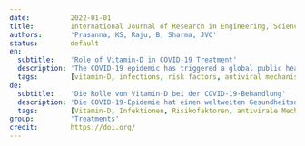 ```yaml
---
date:          2022-01-01
title:         International Journal of Research in Engineering, Science and Management
authors:       'Prasanna, KS, Raju, B, Sharma, JVC'
status:        default
en:
  subtitle:    'Role of Vitamin-D in COVID-19 Treatment'
  description: 'The COVID-19 epidemic has triggered a global public health emergency. Little is known about the infection’s protective factors. As a result, preventative health interventions to lower the risk of infection, progression, and severity are critical. The potential function of vitamin D in lowering the risk of COVID-19 and other acute respiratory tract infections, as well as their severity, was examined in this review. Furthermore, as of May 20, 2020, this study evaluated the relationship between vitamin D levels and COVID-19 instances and deaths in 20 European nations. There was a significant negative correlation between mean vitamin D levels and COVID-19 cases per million population in European countries. In these countries, however, there was no significant connection between vitamin D and COVID-19 mortality. substantial link between vitamin D and COVID-19 mortality in these countries. Some retrospective investigations indicated a link between vitamin D level and COVID-19 severity and mortality, whereas others found no link when confounding factors were taken into account.'
  tags:        [vitamin-D, infections, risk factors, antiviral mechanisms, Renin-Angiotensin axis, biological activity]
de:
  subtitle:    'Die Rolle von Vitamin-D bei der COVID-19-Behandlung'
  description: 'Die COVID-19-Epidemie hat einen weltweiten Gesundheitsnotstand ausgelöst. Über die Schutzfaktoren der Infektion ist wenig bekannt. Daher sind präventive Gesundheitsmaßnahmen zur Senkung des Infektionsrisikos, des Krankheitsverlaufs und des Schweregrads von entscheidender Bedeutung. In dieser Übersichtsarbeit wurde die mögliche Funktion von Vitamin D bei der Senkung des Risikos von COVID-19 und anderen akuten Atemwegsinfektionen sowie deren Schweregrad untersucht. Darüber hinaus wurde in dieser Studie der Zusammenhang zwischen dem Vitamin-D-Spiegel und dem Auftreten von COVID-19 und Todesfällen in 20 europäischen Ländern untersucht (Stand: 20. Mai 2020). In den europäischen Ländern bestand ein signifikanter negativer Zusammenhang zwischen dem mittleren Vitamin-D-Spiegel und den COVID-19-Fällen pro Million Einwohner. In diesen Ländern wurde jedoch kein signifikanter Zusammenhang zwischen Vitamin D und der COVID-19-Mortalität festgestellt. ein signifikanter Zusammenhang zwischen Vitamin D und der COVID-19-Mortalität in diesen Ländern. Einige retrospektive Untersuchungen wiesen auf einen Zusammenhang zwischen dem Vitamin-D-Spiegel und dem Schweregrad der COVID-19-Erkrankung sowie der Sterblichkeit hin, während andere keinen Zusammenhang fanden, wenn Störfaktoren berücksichtigt wurden.' 
  tags:        [Vitamin-D, Infektionen, Risikofaktoren, antivirale Mechanismen, Renin-Angiotensin-Achse, biologische Aktivität]
group:         'Treatments'
credit:        https://doi.org/
---
```

